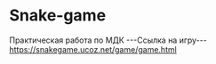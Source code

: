 # Snake-game
Практическая работа по МДК
---Ссылка на игру---
https://snakegame.ucoz.net/game/game.html
